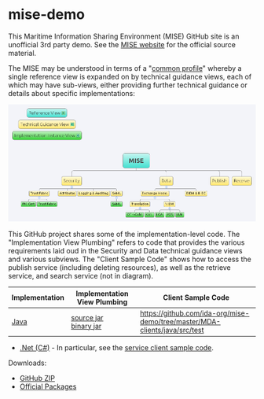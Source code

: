mise-demo
=========

This Maritime Information Sharing Environment (MISE) GitHub site is an
unofficial 3rd party demo. See the [MISE website](https://mise.mda.gov/)
for the official source material.

The MISE may be understood in terms of a 
"[common profile](http://pi2.ida.org/common-profile)" whereby a single
reference view is expanded on by technical guidance views, each of which may
have sub-views, either providing further technical guidance or details about
specific implementations:

![MISE Common Profile Overview](MISE.png)

This GitHub project shares some of the implementation-level code. The 
"Implementation View Plumbing" refers to code that provides the various
requirements laid oud in the Security and Data technical guidance views and various subviews. The "Client Sample Code" shows how to access the publish
service (including deleting resources), as well as the retrieve service, and search service (not in diagram).

| Implementation | Implementation View Plumbing | Client Sample Code|
| ---------------|------------------------------|-------------------|
| [Java](https://github.com/ida-org/mise-demo/tree/master/MDA-clients/java) | [source jar](https://github.com/ida-org/mise-demo/blob/master/MDA-clients/java/MDAUtils-1.0-SNAPSHOT-sources.jar) <br> [binary jar](https://github.com/ida-org/mise-demo/blob/master/MDA-clients/java/MDAUtils-1.0-SNAPSHOT-jar-with-dependencies.jar) | https://github.com/ida-org/mise-demo/tree/master/MDA-clients/java/src/test |

* [.Net (C#)](https://github.com/ida-org/mise-demo/tree/master/MDA-clients/dotnet) -
  In particular, see the
  [service client sample code](https://github.com/ida-org/mise-demo/blob/master/MDA-clients/dotnet/ClientTest/ClientTest.cs).

Downloads:

* [GitHub ZIP](https://github.com/ida-org/mise-demo/archive/master.zip)
* [Official Packages](https://mise.mda.gov/drupal/tools)